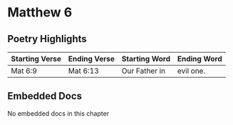 # Matthew 6

## Poetry Highlights

| Starting Verse | Ending Verse | Starting Word | Ending Word |
| :--- | :--- | :--- | :--- |
| Mat 6:9 | Mat 6:13 | Our Father in | evil one. |

## Embedded Docs

No embedded docs in this chapter


